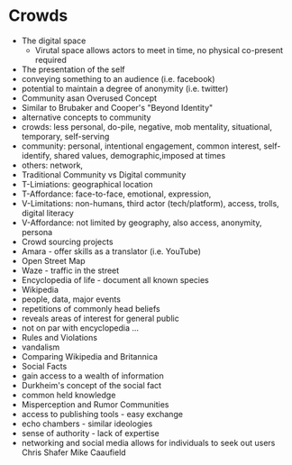 # Crowds
* The digital space
  * Virutal space allows actors to meet in time, no physical co-present required
 * The presentation of the self
  * conveying something to an audience (i.e. facebook)
  * potential to maintain a degree of anonymity (i.e. twitter)
 * Community asan Overused Concept
  * Similar to Brubaker and Cooper's "Beyond Identity"
  * alternative concepts to community
  * crowds: less personal, do-pile, negative, mob mentality, situational, temporary, self-serving
  * community: personal, intentional engagement, common interest, self-identify, shared values, demographic,imposed at times
  * others: network, 
 * Traditional Community vs Digital community 
  * T-Limiations: geographical location
  * T-Affordance: face-to-face, emotional, expression, 
  * V-Limitations: non-humans, third actor (tech/platform), access, trolls, digital literacy 
  * V-Affordance: not limited by geography, also access, anonymity, persona
* Crowd sourcing projects
 * Amara - offer skills as a translator (i.e. YouTube)
 * Open Street Map
 * Waze - traffic in the street
 * Encyclopedia of life - document all known species 
* Wikipedia
 * people, data, major events
 * repetitions of commonly head beliefs
 * reveals areas of interest for general public
 * not on par with encyclopedia
 ...
 * Rules and Violations
 * vandalism 
* Comparing Wikipedia and Britannica
* Social Facts
 * gain access to a wealth of information
 * Durkheim's concept of the social fact 
 * common held knowledge
* Misperception and Rumor Communities
 * access to publishing tools - easy exchange
 * echo chambers - similar ideologies
 * sense of authority - lack of expertise
 * networking and social media allows for individuals to seek out users 
 Chris Shafer Mike Caaufield
